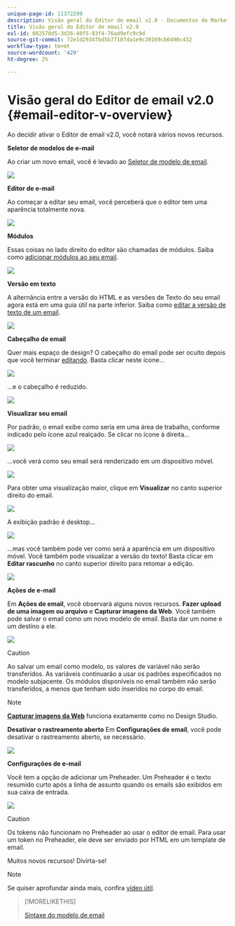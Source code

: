 ```yaml
---
unique-page-id: 11372299
description: Visão geral do Editor de email v2.0 - Documentos do Marketo - Documentação do produto
title: Visão geral do Editor de email v2.0
exl-id: 082570d5-3d26-48f5-83f4-76ad9efc9c9d
source-git-commit: 72e1d29347bd5b77107da1e9c30169cb6490c432
workflow-type: tm+mt
source-wordcount: '429'
ht-degree: 2%

---
```


# Visão geral do Editor de email v2.0 {#email-editor-v-overview}

Ao decidir ativar o Editor de email v2.0, você notará vários novos recursos.

**Seletor de modelos de e-mail**

Ao criar um novo email, você é levado ao [Seletor de modelo de email](/help/marketo/product-docs/email-marketing/general/email-editor-2/email-template-picker-overview.md).

![](assets/starter-templates-1.png)

**Editor de e-mail**

Ao começar a editar seu email, você perceberá que o editor tem uma aparência totalmente nova.

![](assets/two-4.png)

**Módulos**

Essas coisas no lado direito do editor são chamadas de módulos. Saiba como [adicionar módulos ao seu email](/help/marketo/product-docs/email-marketing/general/email-editor-2/add-modules-to-your-email.md).

![](assets/three-4.png)

**Versão em texto**

A alternância entre a versão do HTML e as versões de Texto do seu email agora está em uma guia útil na parte inferior. Saiba como [editar a versão de texto de um email](/help/marketo/product-docs/email-marketing/general/creating-an-email/edit-the-text-version-of-an-email.md).

![](assets/four-3.png)

**Cabeçalho de email**

Quer mais espaço de design? O cabeçalho do email pode ser oculto depois que você terminar [editando](/help/marketo/product-docs/email-marketing/general/creating-an-email/edit-your-email-header.md). Basta clicar neste ícone...

![](assets/five-4.png)

...e o cabeçalho é reduzido.

![](assets/six-3.png)

**Visualizar seu email**

Por padrão, o email exibe como seria em uma área de trabalho, conforme indicado pelo ícone azul realçado. Se clicar no ícone à direita...

![](assets/seven-3.png)

...você verá como seu email será renderizado em um dispositivo móvel.

![](assets/eight-3.png)

Para obter uma visualização maior, clique em **Visualizar** no canto superior direito do email.

![](assets/preview1.png)

A exibição padrão é desktop...

![](assets/preview2.png)

...mas você também pode ver como será a aparência em um dispositivo móvel. Você também pode visualizar a versão do texto! Basta clicar em **Editar rascunho** no canto superior direito para retomar a edição.

![](assets/preview3.png)

**Ações de e-mail**

Em **Ações de email**, você observará alguns novos recursos. **Fazer upload de uma imagem ou arquivo** e **Capturar imagens da Web**. Você também pode salvar o email como um novo modelo de email. Basta dar um nome e um destino a ele.

![](assets/nine-3.png)

>[!CAUTION]
>
>Ao salvar um email como modelo, os valores de variável não serão transferidos. As variáveis continuarão a usar os padrões especificados no modelo subjacente. Os módulos disponíveis no email também não serão transferidos, a menos que tenham sido inseridos no corpo do email.

>[!NOTE]
>
>**[Capturar imagens da Web](/help/marketo/product-docs/demand-generation/images-and-files/grab-the-images-from-a-web-page.md)** funciona exatamente como no Design Studio.

**Desativar o rastreamento aberto** Em **Configurações de email**, você pode desativar o rastreamento aberto, se necessário.

![](assets/thirteen-1.png)

**Configurações de e-mail**

Você tem a opção de adicionar um Preheader. Um Preheader é o texto resumido curto após a linha de assunto quando os emails são exibidos em sua caixa de entrada.

![](assets/edit-settings-preheader-2.png)

>[!CAUTION]
>
>Os tokens não funcionam no Preheader ao usar o editor de email. Para usar um token no Preheader, ele deve ser enviado por HTML em um template de email.

Muitos novos recursos! Divirta-se!

>[!NOTE]
>
>Se quiser aprofundar ainda mais, confira [vídeo útil](https://nation.marketo.com/videos/1463).

>[!MORELIKETHIS]
>
>[Sintaxe do modelo de email](/help/marketo/product-docs/email-marketing/general/email-editor-2/email-template-syntax.md)
